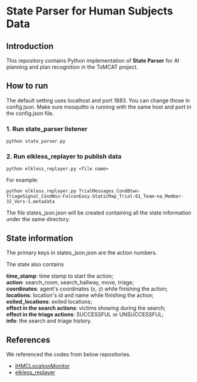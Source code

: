 # State Parser for Human Subjects Data

## Introduction

This repository contains Python implementation of **State Parser** for AI planning and plan recognition in the ToMCAT project.


<!-- /code_chunk_output -->


## How to run

The default setting uses localhost and port 1883. You can change those in config.json. Make sure mosquitto is running with the same host and port in the config.json file.

### 1. Run state_parser listener

~~~
python state_parser.py
~~~

### 2. Run elkless_replayer to publish data

~~~
python elkless_replayer.py <file name>
~~~

For example:

~~~
python elkless_replayer.py TrialMessages_CondBtwn-TriageSignal_CondWin-FalconEasy-StaticMap_Trial-61_Team-na_Member-32_Vers-1.metadata
~~~

The file states_json.json will be created containing all the state information under the same directory.

## State information

The primary keys in states_json.json are the action numbers. 

The state also contains  

**time_stamp**: time stamp to start the action;  
**action**: search_room, search_hallway, move, triage;  
**coordinates**: agent's coordinates (x, z) while finishing the action;  
**locations**: location's id and name while finishing the action;  
**exited_locations**: exited locations;  
**effect in the search actions**: victims showing during the search;  
**effect in the triage actions**: SUCCESSFUL or UNSUCCESSFUL;  
**info**: the search and triage history.

## References

We referenced the codes from below repositories.

- [IHMCLocationMonitor](https://gitlab.asist.aptima.com/asist/testbed/-/blob/master/Agents/IHMCLocationMonitor/src/IHMCLocationMonitor.py)
- [elkless_replayer](https://github.com/ml4ai/tomcat/blob/master/tools/elkless_replayer)